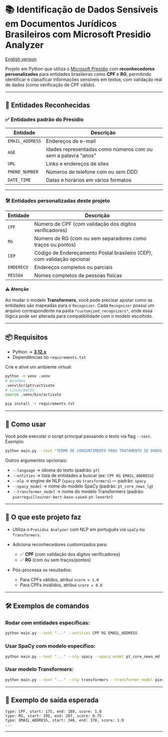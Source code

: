 # 📚 Identificação de Dados Sensíveis em Documentos Jurídicos Brasileiros com Microsoft Presidio Analyzer
[English version](README_en.md)

Projeto em Python que utiliza o [Microsoft Presidio](https://github.com/microsoft/presidio) com **reconhecedores personalizados** para entidades brasileiras como **CPF** e **RG**, permitindo identificar e classificar informações sensíveis em textos, com validação real de dados (como verificação de CPF válido).

---

## 🧾 Entidades Reconhecidas

### ✅ Entidades padrão do Presidio

| Entidade        | Descrição                                                     |
| --------------- | ------------------------------------------------------------- |
| `EMAIL_ADDRESS` | Endereços de e-mail                                           |
| `AGE`           | Idades representadas como números com ou sem a palavra "anos" |
| `URL`           | Links e endereços de sites                                    |
| `PHONE_NUMBER`  | Números de telefone com ou sem DDD                            |
| `DATE_TIME`     | Datas e horários em vários formatos                           |

---

### 🛠️ Entidades personalizadas deste projeto

| Entidade   | Descrição                                                               |
| ---------- | ----------------------------------------------------------------------- |
| `CPF`      | Número de CPF (com validação dos dígitos verificadores)                 |
| `RG`       | Número de RG (com ou sem separadores como traços ou pontos)             |
| `CEP`      | Código de Endereçamento Postal brasileiro (CEP), com validação opcional |
| `ENDERECO` | Endereços completos ou parciais                                         |
| `PESSOA`   | Nomes completos de pessoas físicas                                      |

#### ⚠️ Atenção

Ao mudar o modelo **Transformers**, você pode precisar ajustar como as entidades são mapeadas para o `Recognizer`.
Cada `Recognizer` possui um arquivo correspondente na pasta `*customized_recognizers*`, onde essa lógica pode ser alterada para compatibilidade com o modelo escolhido.

---

## 📦 Requisitos

* Python → [**3.12.x**](https://peps.python.org/pep-0693/#bugfix-releases)
* Dependências no `requirements.txt`

Crie e ative um ambiente virtual:

```bash
python -m venv .venv
# Windows
.venv\Scripts\activate
# Linux/macOS
source .venv/bin/activate

pip install -r requirements.txt
```

---

## 🚀 Como usar

Você pode executar o script principal passando o texto via flag `--text`. Exemplo:

```bash
python main.py --text "TERMO DE CONSENTIMENTO PARA TRATAMENTO DE DADOS PESSOAIS... CPF: 456.789.012-33 RG: 33.221.445-0 ..."
```

Outros argumentos opcionais:

* `--language` → idioma do texto (padrão: `pt`)
* `--entities` → lista de entidades a buscar (ex: `CPF RG EMAIL_ADDRESS`)
* `--nlp` → engine de NLP (`spacy` ou `transformers`) — padrão: `spacy`
* `--spacy_model` → nome do modelo SpaCy (padrão: `pt_core_news_lg`)
* `--transformer_model` → nome do modelo Transformers (padrão: `pierreguillou/ner-bert-base-cased-pt-lenerbr`)

---

## 🧠 O que este projeto faz

* Utiliza o `Presidio Analyzer` com NLP em português via `spaCy` ou `Transformers`.
* Adiciona reconhecedores customizados para:

  * ✅ **CPF** (com validação dos dígitos verificadores)
  * ✅ **RG** (com ou sem traços/pontos)
* Pós-processa os resultados:

  * Para CPFs válidos, atribui `score = 1.0`
  * Para CPFs inválidos, atribui `score = 0.0`

---

## 🛠️ Exemplos de comandos

### Rodar com entidades específicas:

```bash
python main.py --text "..." --entities CPF RG EMAIL_ADDRESS
```

### Usar SpaCy com modelo específico:

```bash
python main.py --text "..." --nlp spacy --spacy_model pt_core_news_md
```

### Usar modelo Transformers:

```bash
python main.py --text "..." --nlp transformers --transformer_model pierreguillou/ner-bert-base-cased-pt-lenerbr
```

---

## 📜 Exemplo de saída esperada

```text
type: CPF, start: 175, end: 189, score: 1.0
type: RG, start: 195, end: 207, score: 0.75
type: EMAIL_ADDRESS, start: 346, end: 370, score: 1.0
...
```

---
